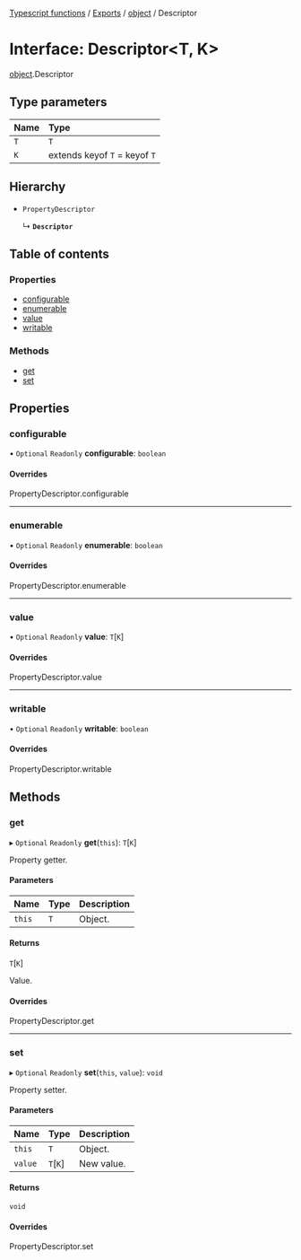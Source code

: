 [Typescript functions](../index.md) / [Exports](../modules.md) / [object](../modules/object.md) / Descriptor

# Interface: Descriptor<T, K\>

[object](../modules/object.md).Descriptor

## Type parameters

| Name | Type |
| :------ | :------ |
| `T` | `T` |
| `K` | extends keyof `T` = keyof `T` |

## Hierarchy

- `PropertyDescriptor`

  ↳ **`Descriptor`**

## Table of contents

### Properties

- [configurable](object.Descriptor.md#configurable)
- [enumerable](object.Descriptor.md#enumerable)
- [value](object.Descriptor.md#value)
- [writable](object.Descriptor.md#writable)

### Methods

- [get](object.Descriptor.md#get)
- [set](object.Descriptor.md#set)

## Properties

### configurable

• `Optional` `Readonly` **configurable**: `boolean`

#### Overrides

PropertyDescriptor.configurable

___

### enumerable

• `Optional` `Readonly` **enumerable**: `boolean`

#### Overrides

PropertyDescriptor.enumerable

___

### value

• `Optional` `Readonly` **value**: `T`[`K`]

#### Overrides

PropertyDescriptor.value

___

### writable

• `Optional` `Readonly` **writable**: `boolean`

#### Overrides

PropertyDescriptor.writable

## Methods

### get

▸ `Optional` `Readonly` **get**(`this`): `T`[`K`]

Property getter.

#### Parameters

| Name | Type | Description |
| :------ | :------ | :------ |
| `this` | `T` | Object. |

#### Returns

`T`[`K`]

Value.

#### Overrides

PropertyDescriptor.get

___

### set

▸ `Optional` `Readonly` **set**(`this`, `value`): `void`

Property setter.

#### Parameters

| Name | Type | Description |
| :------ | :------ | :------ |
| `this` | `T` | Object. |
| `value` | `T`[`K`] | New value. |

#### Returns

`void`

#### Overrides

PropertyDescriptor.set
